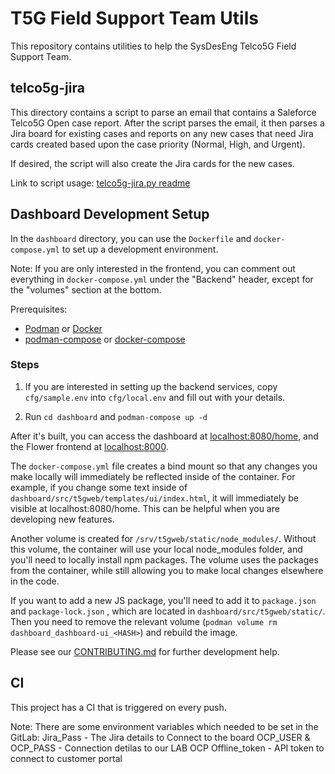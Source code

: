 # T5G Field Support Team Utils

This repository contains utilities to help the SysDesEng Telco5G Field Support Team.

## telco5g-jira

This directory contains a script to parse an email that contains a Saleforce
Telco5G Open case report. After the script parses the email, it then parses a
Jira board for existing cases and reports on any new cases that need Jira cards
created based upon the case priority (Normal, High, and Urgent).

If desired, the script will also create the Jira cards for the new cases.

Link to script usage: [telco5g-jira.py readme](https://github.com/RHsyseng/t5g-field-support-team-utils/blob/main/telco5g-jira.py.md)

## Dashboard Development Setup

In the `dashboard` directory, you can use the `Dockerfile` and `docker-compose.yml` to
set up a development environment.

Note: If you are only interested in the frontend, you can comment out everything in
`docker-compose.yml` under the "Backend" header, except for the "volumes" section at
the bottom.

Prerequisites:

- [Podman](https://podman.io/get-started) or [Docker](https://docs.docker.com/engine/install/)
- [podman-compose](https://podman-desktop.io/docs/compose/setting-up-compose) or [docker-compose](https://docs.docker.com/compose/)

### Steps

1. If you are interested in setting up the backend services, copy `cfg/sample.env` into `cfg/local.env` and fill out with your details.

2. Run `cd dashboard` and `podman-compose up -d`

After it's built, you can access the dashboard at <localhost:8080/home>, and the Flower
frontend at <localhost:8000>.

The `docker-compose.yml` file creates a bind mount so that any changes you make locally will immediately be reflected inside of the container. For example, if you change some text inside of `dashboard/src/t5gweb/templates/ui/index.html`, it will immediately be visible at localhost:8080/home. This can be helpful when you are developing new features.

Another volume is created for `/srv/t5gweb/static/node_modules/`. Without this volume, the container will use your local node_modules folder, and you'll need to locally install npm packages. The volume uses the packages from the container, while still allowing you to make local changes elsewhere in the code.

If you want to add a new JS package, you'll need to add it to `package.json` and `package-lock.json` , which are located in `dashboard/src/t5gweb/static/`. Then you need to remove the relevant volume (`podman volume rm dashboard_dashboard-ui_<HASH>`) and rebuild the image.


Please see our [CONTRIBUTING.md](https://github.com/RHsyseng/t5g-field-support-team-utils/blob/main/CONTRIBUTING.md) for further development help.
## CI

This project has a CI that is triggered on every push.

Note: There are some environment variables which needed to be set in the GitLab:
Jira_Pass - The Jira details to Connect to the board
OCP_USER & OCP_PASS - Connection detilas to our LAB OCP
Offline_token - API token to connect to customer portal
